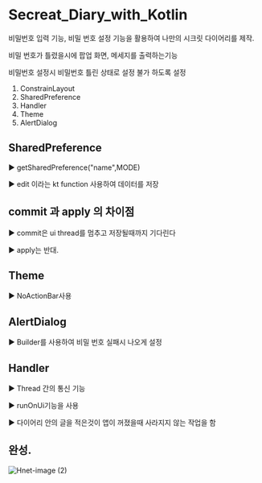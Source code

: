 # Secreat_Diary_with_Kotlin

비밀번호 입력 기능, 비밀 번호 설정 기능을 활용하여 나만의 시크릿 다이어리를 제작.

비밀 번호가 틀렸을시에 팝업 화면, 메세지를 출력하는기능

비밀번호 설정시 비밀번호 틀린 상태로 설정 불가 하도록 설정

1. ConstrainLayout
2. SharedPreference
3. Handler
4. Theme
5. AlertDialog

## SharedPreference
▶ getSharedPreference("name",MODE)

▶ edit 이라는 kt function 사용하여 데이터를 저장


## commit 과 apply 의 차이점

▶ commit은 ui thread를 멈추고 저장될때까지 기다린다

▶ apply는 반대.

## Theme

▶ NoActionBar사용

## AlertDialog

▶ Builder를 사용하여 비밀 번호 실패시 나오게 설정

## Handler

▶ Thread 간의 통신 기능

▶ runOnUi기능을 사용

▶ 다이어리 안의 글을 적은것이 앱이 꺼졌을때 사라지지 않는 작업을 함

## 완성.

![Hnet-image (2)](https://user-images.githubusercontent.com/72656002/153360115-45b9107d-bed3-4771-8aa4-8fd21c34e6d1.gif)

